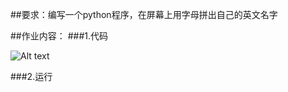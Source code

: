 ##要求：编写一个python程序，在屏幕上用字母拼出自己的英文名字

##作业内容：
###1.代码




![Alt text](https://github.com/woshishuishuishuishui/compuational_physics_N2014301020042/blob/master/QQ图片20160918213141.png)

###2.运行
